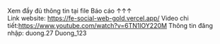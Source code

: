 Xem đầy đủ thông tin tại file Báo cáo ↑↑↑  
Link website: https://fe-social-web-gold.vercel.app/ 
Video chi tiết:https://www.youtube.com/watch?v=6TN1lOY220M 
Thông tin đăng nhập: 
duong.27 
Duong_123
